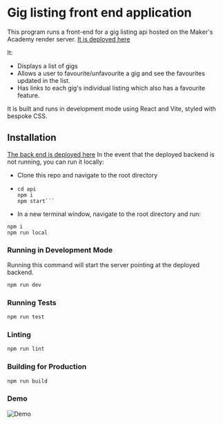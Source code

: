 # Gig listing front end application

This program runs a front-end for a gig listing api hosted on the Maker's Academy render server.
[It is deployed here](https://gig-list.onrender.com/)

It:

-   Displays a list of gigs
-   Allows a user to favourite/unfavourite a gig and see the favourites updated in the list.
-   Has links to each gig's individual listing which also has a favourite feature.

It is built and runs in development mode using React and Vite, styled with bespoke CSS.

## Installation

[The back end is deployed here](https://makers-gig-backend.onrender.com)
In the event that the deployed backend is not running, you can run it locally:

-   Clone this repo and navigate to the root directory

-   ````
    cd api
    npm i
    npm start```

    ````

-   In a new terminal window, navigate to the root directory and run:

```
npm i
npm run local
```

### Running in Development Mode

Running this command will start the server pointing at the deployed backend.

```zsh
npm run dev
```

### Running Tests

```zsh
npm run test
```

### Linting

```zsh
npm run lint
```

### Building for Production

```zsh
npm run build
```

### Demo

![Demo](./demo.gif)
